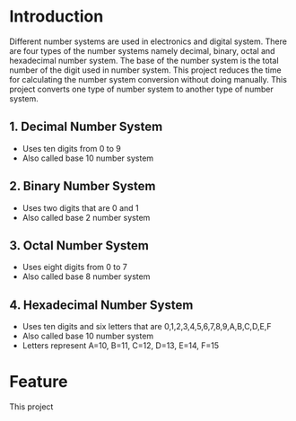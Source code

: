 # Introduction
Different number systems are used in electronics and digital system. There are four types of the number systems namely decimal, binary, octal and hexadecimal number system. The base of the number system is the total number of the digit used in number system. This project reduces the time for calculating the number system conversion without doing manually. This project converts one type of number system to another type of number system.
## 1. Decimal Number System
* Uses ten digits from 0 to 9
* Also called base 10 number system
## 2. Binary Number System
* Uses two digits that are 0 and 1
* Also called base 2 number system
## 3. Octal Number System
* Uses eight digits from 0 to 7
* Also called base 8 number system
## 4. Hexadecimal Number System
* Uses ten digits and six letters that are 0,1,2,3,4,5,6,7,8,9,A,B,C,D,E,F
* Also called base 10 number system
* Letters represent A=10, B=11, C=12, D=13, E=14, F=15
# Feature
This project 
